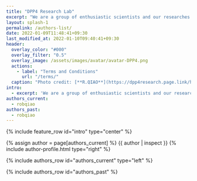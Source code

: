 ```yaml
---
title: "DPP4 Research Lab"
excerpt: "We are a group of enthusiastic scientists and our researches focus on better understanding DPP4."
layout: splash-1
permalink: /authors-list/
date: 2022-01-09T11:48:41+09:30
last_modified_at: 2022-01-10T09:40:41+09:30
header:
  overlay_color: "#000"
  overlay_filter: "0.5"
  overlay_image: /assets/images/avatar/avatar-DPP4.png
  actions:
    - label: "Terms and Conditions"
      url: "/terms/"
  caption: "Photo credit: [**R.QIAO**](https://dpp4research.page.link/home)"
intro: 
  - excerpt: 'We are a group of enthusiastic scientists and our researches focus on better understanding DPP4, here are some of us.'
authors_current:
  - robqiao
authors_past:
  - robqiao
---
```



{% include feature_row id="intro" type="center" %}

<!--
{{ page.title | liquify }}
{{ site.author.bio}}

{% for author in page.authors_current %}
     -- {{ site.data.authors[author].name }}
{% endfor %}

--> 

{% assign author = page[authors_current] %}
{{ author | inspect }}
{% include author-profile.html type="right" %}


{% include authors_row id="authors_current" type="left" %}

{% include authors_row id="authors_past" %}
